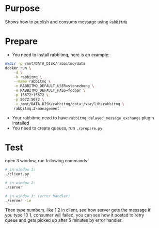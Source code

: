 # Purpose
Shows how to publish and consums message using `RabbitMQ`

# Prepare
* You need to install rabbitmq, here is an example:
```bash
mkdir -p /mnt/DATA_DISK/rabbitmq/data
docker run \
    -d \
    -h rabbitmq \
    --name rabbitmq \
    -e RABBITMQ_DEFAULT_USER=stonezhong \
    -e RABBITMQ_DEFAULT_PASS=foobar \
    -p 15672:15672 \
    -p 5672:5672 \
    -v /mnt/DATA_DISK/rabbitmq/data:/var/lib/rabbitmq \
    rabbitmq:3-management
```
* Your rabbitmq need to have `rabbitmq_delayed_message_exchange` plugin installed
* You need to create queues, run `./prepare.py`

# Test
open 3 window, run following commands:
```bash
# in window 1:
./client.py

# in window 2:
./server

# in window 3: (error handler)
./server -ie
```
Then type numbers, like 1 2 in client, see how server gets the message
if you type 10 1, consumer will failed, you can see how it posted to retry queue and gets picked up after 5 minutes by error handler.
